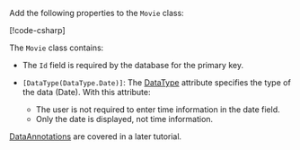 Add the following properties to the `Movie` class:

[!code-csharp[](~/tutorials/first-mvc-app/start-mvc/sample/MvcMovie22/Models/Movie.cs?name=snippet1)]

The `Movie` class contains:

* The `Id` field is required by the database for the primary key.
* `[DataType(DataType.Date)]`:  The [DataType](/dotnet/api/microsoft.aspnetcore.mvc.dataannotations.internal.datatypeattributeadapter) attribute specifies the type of the data (Date). With this attribute:

  * The user is not required to enter time information in the date field.
  * Only the date is displayed, not time information.

[DataAnnotations](/dotnet/api/system.componentmodel.dataannotations) are covered in a later tutorial.
